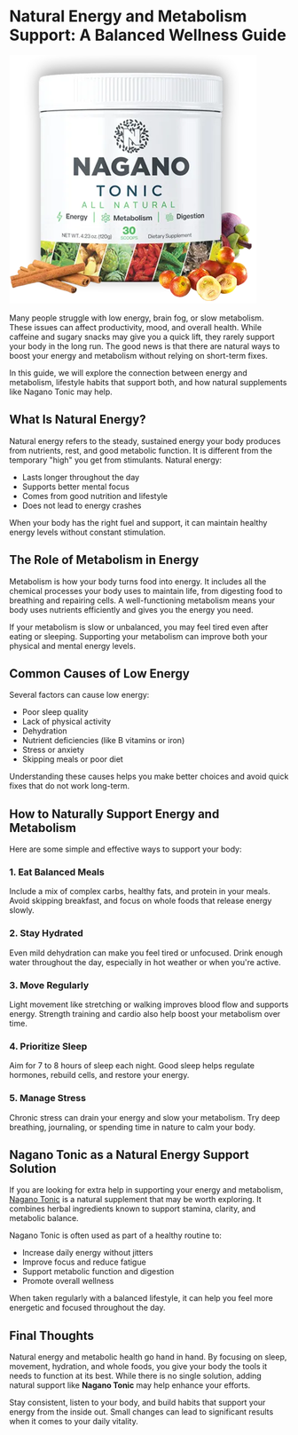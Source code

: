 # Natural Energy and Metabolism Support: A Balanced Wellness Guide

![Nagano Tonic](https://raw.githubusercontent.com/healthynutrix/nagano-tonic-wellness-boost/main/index-meta.webp)

Many people struggle with low energy, brain fog, or slow metabolism. These issues can affect productivity, mood, and overall health. While caffeine and sugary snacks may give you a quick lift, they rarely support your body in the long run. The good news is that there are natural ways to boost your energy and metabolism without relying on short-term fixes.

In this guide, we will explore the connection between energy and metabolism, lifestyle habits that support both, and how natural supplements like Nagano Tonic may help.

## What Is Natural Energy?

Natural energy refers to the steady, sustained energy your body produces from nutrients, rest, and good metabolic function. It is different from the temporary "high" you get from stimulants. Natural energy:

- Lasts longer throughout the day  
- Supports better mental focus  
- Comes from good nutrition and lifestyle  
- Does not lead to energy crashes  

When your body has the right fuel and support, it can maintain healthy energy levels without constant stimulation.

## The Role of Metabolism in Energy

Metabolism is how your body turns food into energy. It includes all the chemical processes your body uses to maintain life, from digesting food to breathing and repairing cells. A well-functioning metabolism means your body uses nutrients efficiently and gives you the energy you need.

If your metabolism is slow or unbalanced, you may feel tired even after eating or sleeping. Supporting your metabolism can improve both your physical and mental energy levels.

## Common Causes of Low Energy

Several factors can cause low energy:

- Poor sleep quality  
- Lack of physical activity  
- Dehydration  
- Nutrient deficiencies (like B vitamins or iron)  
- Stress or anxiety  
- Skipping meals or poor diet  

Understanding these causes helps you make better choices and avoid quick fixes that do not work long-term.

## How to Naturally Support Energy and Metabolism

Here are some simple and effective ways to support your body:

### 1. Eat Balanced Meals

Include a mix of complex carbs, healthy fats, and protein in your meals. Avoid skipping breakfast, and focus on whole foods that release energy slowly.

### 2. Stay Hydrated

Even mild dehydration can make you feel tired or unfocused. Drink enough water throughout the day, especially in hot weather or when you're active.

### 3. Move Regularly

Light movement like stretching or walking improves blood flow and supports energy. Strength training and cardio also help boost your metabolism over time.

### 4. Prioritize Sleep

Aim for 7 to 8 hours of sleep each night. Good sleep helps regulate hormones, rebuild cells, and restore your energy.

### 5. Manage Stress

Chronic stress can drain your energy and slow your metabolism. Try deep breathing, journaling, or spending time in nature to calm your body.

## Nagano Tonic as a Natural Energy Support Solution

If you are looking for extra help in supporting your energy and metabolism, [Nagano Tonic](https://getnagano-tonic.com/) is a natural supplement that may be worth exploring. It combines herbal ingredients known to support stamina, clarity, and metabolic balance.

Nagano Tonic is often used as part of a healthy routine to:

- Increase daily energy without jitters  
- Improve focus and reduce fatigue  
- Support metabolic function and digestion  
- Promote overall wellness  

When taken regularly with a balanced lifestyle, it can help you feel more energetic and focused throughout the day.

## Final Thoughts

Natural energy and metabolic health go hand in hand. By focusing on sleep, movement, hydration, and whole foods, you give your body the tools it needs to function at its best. While there is no single solution, adding natural support like **Nagano Tonic** may help enhance your efforts.

Stay consistent, listen to your body, and build habits that support your energy from the inside out. Small changes can lead to significant results when it comes to your daily vitality.
